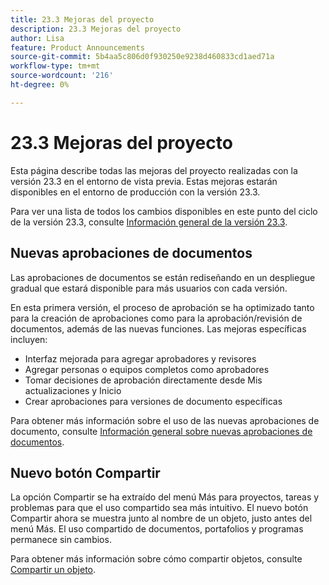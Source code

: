 ```yaml
---
title: 23.3 Mejoras del proyecto
description: 23.3 Mejoras del proyecto
author: Lisa
feature: Product Announcements
source-git-commit: 5b4aa5c806d0f930250e9238d460833cd1aed71a
workflow-type: tm+mt
source-wordcount: '216'
ht-degree: 0%

---
```


# 23.3 Mejoras del proyecto

Esta página describe todas las mejoras del proyecto realizadas con la versión 23.3 en el entorno de vista previa. Estas mejoras estarán disponibles en el entorno de producción con la versión 23.3.

Para ver una lista de todos los cambios disponibles en este punto del ciclo de la versión 23.3, consulte [Información general de la versión 23.3](/help/quicksilver/product-announcements/product-releases/23.3-release-activity/23-3-release-overview.md).

## Nuevas aprobaciones de documentos

Las aprobaciones de documentos se están rediseñando en un despliegue gradual que estará disponible para más usuarios con cada versión.

En esta primera versión, el proceso de aprobación se ha optimizado tanto para la creación de aprobaciones como para la aprobación/revisión de documentos, además de las nuevas funciones. Las mejoras específicas incluyen:

* Interfaz mejorada para agregar aprobadores y revisores
* Agregar personas o equipos completos como aprobadores
* Tomar decisiones de aprobación directamente desde Mis actualizaciones y Inicio
* Crear aprobaciones para versiones de documento específicas

Para obtener más información sobre el uso de las nuevas aprobaciones de documento, consulte [Información general sobre nuevas aprobaciones de documentos](https://experienceleague.adobe.com/docs/workfront/using/review-and-approve-work/document-reviews-and-approvals/document-approvals-overview.html).

## Nuevo botón Compartir

La opción Compartir se ha extraído del menú Más para proyectos, tareas y problemas para que el uso compartido sea más intuitivo. El nuevo botón Compartir ahora se muestra junto al nombre de un objeto, justo antes del menú Más. El uso compartido de documentos, portafolios y programas permanece sin cambios.

Para obtener más información sobre cómo compartir objetos, consulte [Compartir un objeto](https://experienceleague.adobe.com/docs/workfront/using/basics/grant-request-object-permissions/share-an-object.html).
